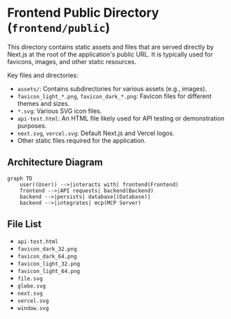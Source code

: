 # Frontend Public Directory (`frontend/public`)

This directory contains static assets and files that are served directly by Next.js at the root of the application's public URL. It is typically used for favicons, images, and other static resources.

Key files and directories:

*   `assets/`: Contains subdirectories for various assets (e.g., images).
*   `favicon_light_*.png`, `favicon_dark_*.png`: Favicon files for different themes and sizes.
*   `*.svg`: Various SVG icon files.
*   `api-test.html`: An HTML file likely used for API testing or demonstration purposes.
*   `next.svg`, `vercel.svg`: Default Next.js and Vercel logos.
*   Other static files required for the application.

## Architecture Diagram
```mermaid
graph TD
    user((User)) -->|interacts with| frontend(Frontend)
    frontend -->|API requests| backend(Backend)
    backend -->|persists| database[(Database)]
    backend -->|integrates| mcp(MCP Server)
```

<!-- File List Start -->
## File List

- `api-test.html`
- `favicon_dark_32.png`
- `favicon_dark_64.png`
- `favicon_light_32.png`
- `favicon_light_64.png`
- `file.svg`
- `globe.svg`
- `next.svg`
- `vercel.svg`
- `window.svg`

<!-- File List End -->

